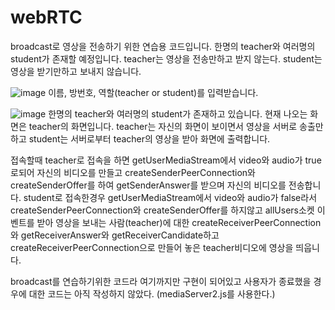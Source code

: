 # webRTC
broadcast로 영상을 전송하기 위한 연습용 코드입니다. 한명의 teacher와 여러명의 student가 존재할 예정입니다.
teacher는 영상을 전송만하고 받지 않는다. student는 영상을 받기만하고 보내지 않습니다.

![image](https://user-images.githubusercontent.com/49871871/124053121-a2501080-da5a-11eb-9ce0-5880b7094449.png)
이름, 방번호, 역할(teacher or student)를 입력받습니다.

![image](https://user-images.githubusercontent.com/49871871/124053233-d297af00-da5a-11eb-98d2-c372769f770c.png)
한명의 teacher와 여러명의 student가 존재하고 있습니다. 현재 나오는 화면은 teacher의 화면입니다. teacher는 자신의 화면이 보이면서 영상을 서버로 송출만하고 student는 서버로부터 teacher의 영상을 받아 화면에 출력합니다.



접속할때 teacher로 접속을 하면 getUserMediaStream에서 video와 audio가 true로되어 자신의 비디오를 만들고 createSenderPeerConnection와 createSenderOffer를 하여 getSenderAnswer를 받으며 자신의 비디오를 전송합니다. 
student로 접속한경우 getUserMediaStream에서 video와 audio가 false라서 createSenderPeerConnection와 createSenderOffer를 하지않고 allUsers소켓 이벤트를 받아 영상을 보내는 사람(teacher)에 대한 createReceiverPeerConnection와 getReceiverAnswer와 getReceiverCandidate하고 createReceiverPeerConnection으로 만들어 놓은 teacher비디오에 영상을 띄웁니다.

broadcast를 연습하기위한 코드라 여기까지만 구현이 되어있고 사용자가 종료했을 경우에 대한 코드는 아직 작성하지 않았다.
(mediaServer2.js를 사용한다.)

